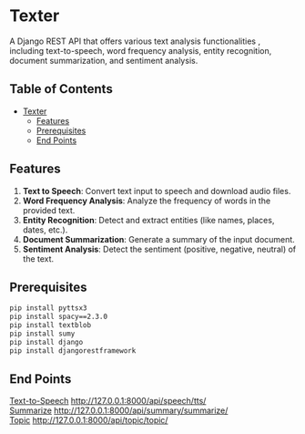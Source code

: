 # Texter

A Django REST API that offers various text analysis functionalities , including text-to-speech, word frequency analysis, entity recognition, document summarization, and sentiment analysis.

## Table of Contents
- [Texter](#texter)
  - [Features](#features)
  - [Prerequisites](#prerequisites)
  - [End Points](#end-points)

## Features

1. **Text to Speech**: Convert text input to speech and download audio files.
2. **Word Frequency Analysis**: Analyze the frequency of words in the provided text.
3. **Entity Recognition**: Detect and extract entities (like names, places, dates, etc.).
4. **Document Summarization**: Generate a summary of the input document.
5. **Sentiment Analysis**: Detect the sentiment (positive, negative, neutral) of the text.

## Prerequisites

```bash
pip install pyttsx3
pip install spacy==2.3.0
pip install textblob
pip install sumy
pip install django
pip install djangorestframework
```
## End Points




[Text-to-Speech](https://texter-front.vercel.app/)        http://127.0.0.1:8000/api/speech/tts/      
[Summarize](http://127.0.0.1:8000/api/summary/summarize/)  http://127.0.0.1:8000/api/summary/summarize/                
[Topic](https://texter-glh1.onrender.com/api/topic/topic/)  http://127.0.0.1:8000/api/topic/topic/


   


